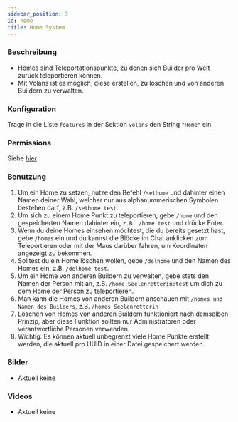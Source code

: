 ```yaml
---
sidebar_position: 3
id: home
title: Home System
---
```

### Beschreibung
* Homes sind Teleportationspunkte, zu denen sich Builder pro Welt zurück teleportieren können.
* Mit Volans ist es möglich, diese erstellen, zu löschen und von anderen Buildern zu verwalten.
### Konfiguration
Trage in die Liste `features` in der Sektion `volans` den String `"Home"` ein.
### Permissions
Siehe [hier](/docs/Permissions/#home-system)
### Benutzung
1. Um ein Home zu setzen, nutze den Befehl `/sethome` und dahinter einen Namen deiner Wahl, welcher nur aus alphanummerischen Symbolen bestehen darf, z.B. `/sethome test`.
2. Um sich zu einem Home Punkt zu teleportieren, gebe `/home` und den gespeicherten Namen dahinter ein, `z.B. /home test` und drücke Enter.
3. Wenn du deine Homes einsehen möchtest, die du bereits gesetzt hast, gebe `/homes` ein und du kannst die Blöcke im Chat anklicken zum Teleportieren oder mit der Maus darüber fahren, um Koordinaten angezeigt zu bekommen.
4. Solltest du ein Home löschen wollen, gebe `/delhome` und den Namen des Homes ein, z.B. `/delhome test`.
5. Um ein Home von anderen Buildern zu verwalten, gebe stets den Namen der Person mit an, z.B. `/home Seelenretterin:test` um dich zu dem Home der Person zu teleportieren.
6. Man kann die Homes von anderen Buildern anschauen mit `/homes und Namen des Builders`, z.B. `/homes Seelenretterin`
7. Löschen von Homes von anderen Buildern funktioniert nach demselben Prinzip, aber diese Funktion sollten nur Administratoren oder verantwortliche Personen verwenden.
8. Wichtig: Es können aktuell unbegrenzt viele Home Punkte erstellt werden, die aktuell pro UUID in einer Datei gespeichert werden.
### Bilder
- Aktuell keine
### Videos
- Aktuell keine